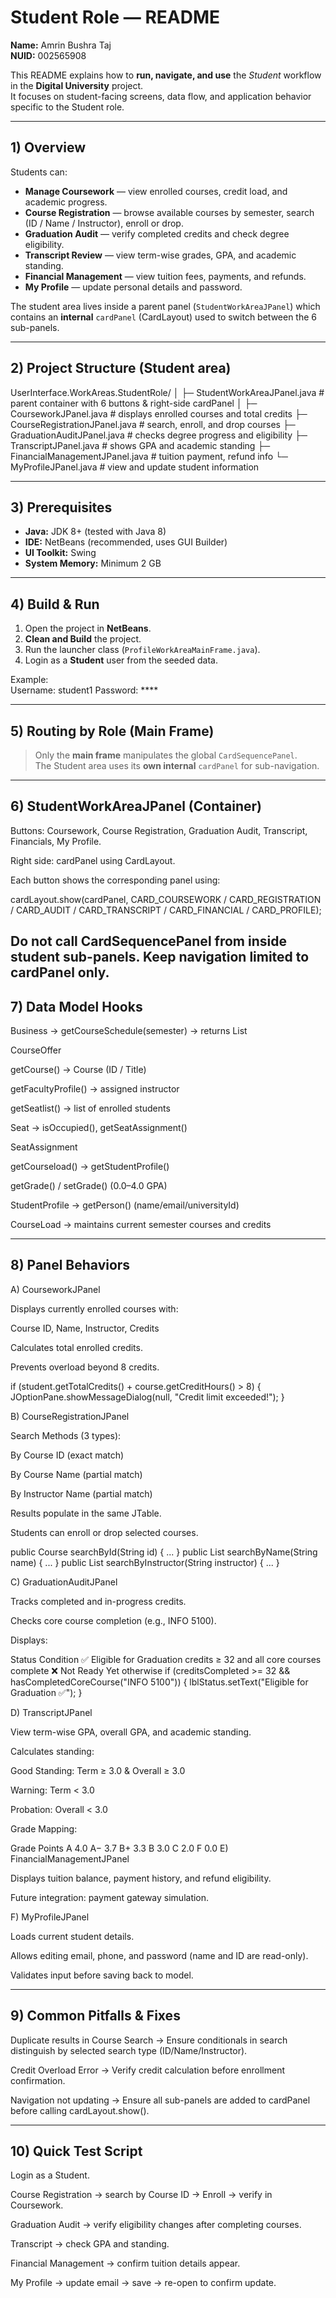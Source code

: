 # Student Role — README  
**Name:** Amrin Bushra Taj  
**NUID:** 002565908  

This README explains how to **run, navigate, and use** the *Student* workflow in the **Digital University** project.  
It focuses on student-facing screens, data flow, and application behavior specific to the Student role.

---

## 1) Overview  

Students can:

- **Manage Coursework** — view enrolled courses, credit load, and academic progress.  
- **Course Registration** — browse available courses by semester, search (ID / Name / Instructor), enroll or drop.  
- **Graduation Audit** — verify completed credits and check degree eligibility.  
- **Transcript Review** — view term-wise grades, GPA, and academic standing.  
- **Financial Management** — view tuition fees, payments, and refunds.  
- **My Profile** — update personal details and password.  

The student area lives inside a parent panel (`StudentWorkAreaJPanel`) which contains an **internal** `cardPanel` (CardLayout) used to switch between the 6 sub-panels.

---

## 2) Project Structure (Student area)

UserInterface.WorkAreas.StudentRole/
│
├─ StudentWorkAreaJPanel.java # parent container with 6 buttons & right-side cardPanel
│
├─ CourseworkJPanel.java # displays enrolled courses and total credits
├─ CourseRegistrationJPanel.java # search, enroll, and drop courses
├─ GraduationAuditJPanel.java # checks degree progress and eligibility
├─ TranscriptJPanel.java # shows GPA and academic standing
├─ FinancialManagementJPanel.java # tuition payment, refund info
└─ MyProfileJPanel.java # view and update student information

---

## 3) Prerequisites  

- **Java:** JDK 8+ (tested with Java 8)  
- **IDE:** NetBeans (recommended, uses GUI Builder)  
- **UI Toolkit:** Swing  
- **System Memory:** Minimum 2 GB  

---

## 4) Build & Run  

1. Open the project in **NetBeans**.  
2. **Clean and Build** the project.  
3. Run the launcher class (`ProfileWorkAreaMainFrame.java`).  
4. Login as a **Student** user from the seeded data.  

Example:  
Username: student1
Password: ****

---

## 5) Routing by Role (Main Frame)  

> Only the **main frame** manipulates the global `CardSequencePanel`.  
> The Student area uses its **own internal** `cardPanel` for sub-navigation.

---
## 6) StudentWorkAreaJPanel (Container)

Buttons: Coursework, Course Registration, Graduation Audit, Transcript, Financials, My Profile.

Right side: cardPanel using CardLayout.

Each button shows the corresponding panel using:

cardLayout.show(cardPanel, CARD_COURSEWORK / CARD_REGISTRATION / CARD_AUDIT / CARD_TRANSCRIPT / CARD_FINANCIAL / CARD_PROFILE);


Do not call CardSequencePanel from inside student sub-panels.
Keep navigation limited to cardPanel only.
---

## 7) Data Model Hooks

Business → getCourseSchedule(semester) → returns List<CourseOffer>

CourseOffer

getCourse() → Course (ID / Title)

getFacultyProfile() → assigned instructor

getSeatlist() → list of enrolled students

Seat → isOccupied(), getSeatAssignment()

SeatAssignment

getCourseload() → getStudentProfile()

getGrade() / setGrade() (0.0–4.0 GPA)

StudentProfile → getPerson() (name/email/universityId)

CourseLoad → maintains current semester courses and credits

---

## 8) Panel Behaviors
A) CourseworkJPanel

Displays currently enrolled courses with:

Course ID, Name, Instructor, Credits

Calculates total enrolled credits.

Prevents overload beyond 8 credits.

if (student.getTotalCredits() + course.getCreditHours() > 8) {
    JOptionPane.showMessageDialog(null, "Credit limit exceeded!");
}

B) CourseRegistrationJPanel

Search Methods (3 types):

By Course ID (exact match)

By Course Name (partial match)

By Instructor Name (partial match)

Results populate in the same JTable.

Students can enroll or drop selected courses.

public Course searchById(String id) { ... }
public List<Course> searchByName(String name) { ... }
public List<Course> searchByInstructor(String instructor) { ... }

C) GraduationAuditJPanel

Tracks completed and in-progress credits.

Checks core course completion (e.g., INFO 5100).

Displays:

Status	Condition
✅ Eligible for Graduation	credits ≥ 32 and all core courses complete
❌ Not Ready Yet	otherwise
if (creditsCompleted >= 32 && hasCompletedCoreCourse("INFO 5100")) {
    lblStatus.setText("Eligible for Graduation ✅");
}

D) TranscriptJPanel

View term-wise GPA, overall GPA, and academic standing.

Calculates standing:

Good Standing: Term ≥ 3.0 & Overall ≥ 3.0

Warning: Term < 3.0

Probation: Overall < 3.0

Grade Mapping:

Grade	Points
A	4.0
A−	3.7
B+	3.3
B	3.0
C	2.0
F	0.0
E) FinancialManagementJPanel

Displays tuition balance, payment history, and refund eligibility.

Future integration: payment gateway simulation.

F) MyProfileJPanel

Loads current student details.

Allows editing email, phone, and password (name and ID are read-only).

Validates input before saving back to model.

---

## 9) Common Pitfalls & Fixes

Duplicate results in Course Search
→ Ensure conditionals in search distinguish by selected search type (ID/Name/Instructor).

Credit Overload Error
→ Verify credit calculation before enrollment confirmation.

Navigation not updating
→ Ensure all sub-panels are added to cardPanel before calling cardLayout.show().

---

## 10) Quick Test Script

Login as a Student.

Course Registration → search by Course ID → Enroll → verify in Coursework.

Graduation Audit → verify eligibility changes after completing courses.

Transcript → check GPA and standing.

Financial Management → confirm tuition details appear.

My Profile → update email → save → re-open to confirm update.

